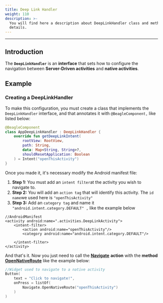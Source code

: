 ```yaml
---
title: Deep Link Handler
weight: 110
description: >-
  You will find here a description about DeepLinkHandler class and methods
  details.
---
```


---

## Introduction

The **`DeepLinkHandler`** is an **interface** that sets how to configure the navigation between **Server-Driven activities** and **native activities**. 

## Example

### Creating a DeepLinkHandler

To make this configuration, you must create a class that implements the `DeepLinkHandler` interface, and that annotates it with `@BeagleComponent,` like listed below:

```kotlin
@BeagleComponent
class AppDeepLinkHandler : DeepLinkHandler {
    override fun getDeepLinkIntent(
        rootView: RootView,
        path: String,
        data: Map<String, String>?,
        shouldResetApplication: Boolean
    ) = Intent("openThisActivity")
}
```

Once you made it, it's necessary modify the Android manifest file:

1. **Step 1:** You must add an `intent filter`at the activity you wish to navigate to.
2. **Step 2:** You will add an `action tag` that will identify this activity. The `id name`we used here is `"openThisActivity"`
3. **Step 3:** Add an `category tag` and name it `"android.intent.category.DEFAULT" ,` like the example below

```markup
//AndroidManifest
<activity android:name=".activities.DeepLinkActivity">
    <intent-filter>
        <action android:name="openThisActivity"/>
        <category android:name="android.intent.category.DEFAULT"/>

    </intent-filter>
</activity>
```

And that's it. Now you just need to call the [**Navigate**](../../../api/actions/navigate/) **action** with the **method** [**OpenNativeRoute**](../../../api/actions/navigate/opennativeroute.md) like the example below: 

```kotlin
//Widget used to navigate to a native activity
Button(
    text = "Click to navigate!",
    onPress = listOf(
        Navigate.OpenNativeRoute("openThisActivity")
    )
)
```
